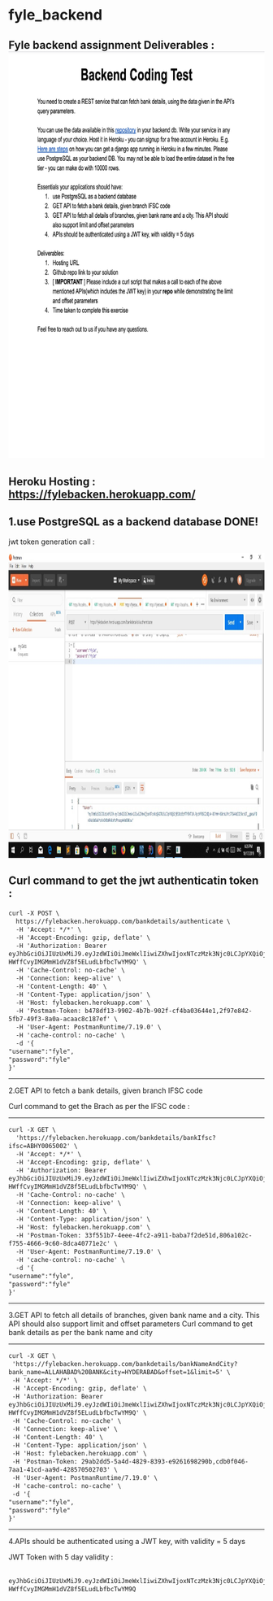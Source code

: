 # fyle_backend
Fyle backend assignment 
Deliverables : 
<img src="images/Fyle.jpg" height="800" width="800" >
--------------
Heroku Hosting : https://fylebacken.herokuapp.com/
--------------
1.use PostgreSQL as a backend database
DONE!
----

jwt token generation call : 
  

<img src="images/authentication.jpg" height="600" width="1000" >

Curl command to get the jwt authenticatin token :
----------------------------------
```
curl -X POST \
  https://fylebacken.herokuapp.com/bankdetails/authenticate \
  -H 'Accept: */*' \
  -H 'Accept-Encoding: gzip, deflate' \
  -H 'Authorization: Bearer eyJhbGciOiJIUzUxMiJ9.eyJzdWIiOiJmeWxlIiwiZXhwIjoxNTczMzk3Njc0LCJpYXQiOjE1NzI5NjU2NzR9.VjTcPtqt7MvhzojREyRO0LysrxRmoRLnfeJMIqr3ek811fFjb0-HWffCvyIMGMmH1dVZ8f5ELudLbfbcTwYM9Q' \
  -H 'Cache-Control: no-cache' \
  -H 'Connection: keep-alive' \
  -H 'Content-Length: 40' \
  -H 'Content-Type: application/json' \
  -H 'Host: fylebacken.herokuapp.com' \
  -H 'Postman-Token: b478df13-9902-4b7b-902f-cf4ba03644e1,2f97e842-5fb7-49f3-8a0a-acaac8c187ef' \
  -H 'User-Agent: PostmanRuntime/7.19.0' \
  -H 'cache-control: no-cache' \
  -d '{
"username":"fyle",
"password":"fyle"
}'
```
--------------------------

2.GET API to fetch a bank details, given branch IFSC code

Curl command to get the Brach as per the IFSC code : 

--------------------------
```
curl -X GET \
  'https://fylebacken.herokuapp.com/bankdetails/bankIfsc?ifsc=ABHY0065002' \
  -H 'Accept: */*' \
  -H 'Accept-Encoding: gzip, deflate' \
  -H 'Authorization: Bearer eyJhbGciOiJIUzUxMiJ9.eyJzdWIiOiJmeWxlIiwiZXhwIjoxNTczMzk3Njc0LCJpYXQiOjE1NzI5NjU2NzR9.VjTcPtqt7MvhzojREyRO0LysrxRmoRLnfeJMIqr3ek811fFjb0-HWffCvyIMGMmH1dVZ8f5ELudLbfbcTwYM9Q' \
  -H 'Cache-Control: no-cache' \
  -H 'Connection: keep-alive' \
  -H 'Content-Length: 40' \
  -H 'Content-Type: application/json' \
  -H 'Host: fylebacken.herokuapp.com' \
  -H 'Postman-Token: 33f551b7-4eee-4fc2-a911-baba7f2de51d,806a102c-f755-4666-9c60-8dca40771e2c' \
  -H 'User-Agent: PostmanRuntime/7.19.0' \
  -H 'cache-control: no-cache' \
  -d '{
"username":"fyle",
"password":"fyle"
}'

```
--------------------------  

 3.GET API to fetch all details of branches, given bank name and a city. This API should also support limit and offset parameters 
  Curl command to get bank details as per the bank name and city 
  
 -------------------------- 
 ```
curl -X GET \
  'https://fylebacken.herokuapp.com/bankdetails/bankNameAndCity?bank_name=ALLAHABAD%20BANK&city=HYDERABAD&offset=1&limit=5' \
  -H 'Accept: */*' \
  -H 'Accept-Encoding: gzip, deflate' \
  -H 'Authorization: Bearer eyJhbGciOiJIUzUxMiJ9.eyJzdWIiOiJmeWxlIiwiZXhwIjoxNTczMzk3Njc0LCJpYXQiOjE1NzI5NjU2NzR9.VjTcPtqt7MvhzojREyRO0LysrxRmoRLnfeJMIqr3ek811fFjb0-HWffCvyIMGMmH1dVZ8f5ELudLbfbcTwYM9Q' \
  -H 'Cache-Control: no-cache' \
  -H 'Connection: keep-alive' \
  -H 'Content-Length: 40' \
  -H 'Content-Type: application/json' \
  -H 'Host: fylebacken.herokuapp.com' \
  -H 'Postman-Token: 29ab2dd5-5a4d-4829-8393-e9261698290b,cdb0f046-7aa1-41cd-aa9d-428570502703' \
  -H 'User-Agent: PostmanRuntime/7.19.0' \
  -H 'cache-control: no-cache' \
  -d '{
"username":"fyle",
"password":"fyle"
}'
```
--------------------------
  4.APIs should be authenticated using a JWT key, with validity = 5 days

  JWT Token with 5 day validity :
```
 eyJhbGciOiJIUzUxMiJ9.eyJzdWIiOiJmeWxlIiwiZXhwIjoxNTczMzk3Njc0LCJpYXQiOjE1NzI5NjU2NzR9.VjTcPtqt7MvhzojREyRO0LysrxRmoRLnfeJMIqr3ek811fFjb0-HWffCvyIMGMmH1dVZ8f5ELudLbfbcTwYM9Q
 
 ```
